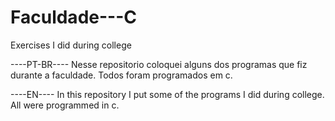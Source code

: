 # Faculdade---C
Exercises I did during college

----PT-BR----
Nesse repositorio coloquei alguns dos programas que fiz durante a faculdade. Todos foram programados em c.

----EN----
In this repository I put some of the programs I did during college. All were programmed in c.
